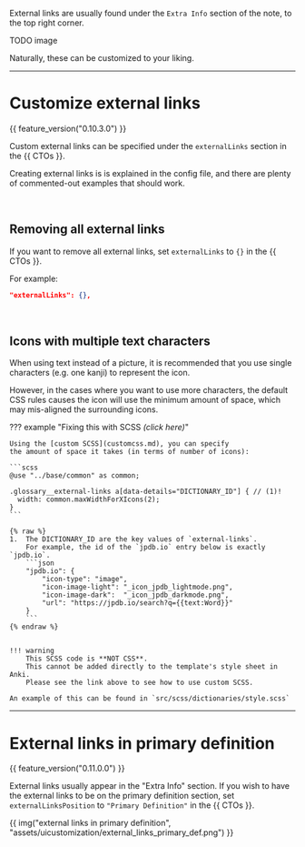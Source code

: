 External links are usually found under the `Extra Info` section of the note,
to the top right corner.

TODO image

Naturally, these can be customized to your liking.


---


# Customize external links
{{ feature_version("0.10.3.0") }}

Custom external links can be specified under the `externalLinks` section
in the {{ CTOs }}.

Creating external links is is explained in the config file,
and there are plenty of commented-out examples that should work.

<br>


## Removing all external links
If you want to remove all external links, set `externalLinks` to `{}`
in the {{ CTOs }}.

For example:
```json
"externalLinks": {},
```

<br>

## Icons with multiple text characters

When using text instead of a picture, it is recommended that you use single characters
(e.g. one kanji) to represent the icon.

However, in the cases where you want to use more characters,
the default CSS rules causes the icon will use the minimum amount of space,
which may mis-aligned the surrounding icons.

??? example "Fixing this with SCSS *(click here)*"

    Using the [custom SCSS](customcss.md), you can specify
    the amount of space it takes (in terms of number of icons):

    ```scss
    @use "../base/common" as common;

    .glossary__external-links a[data-details="DICTIONARY_ID"] { // (1)!
      width: common.maxWidthForXIcons(2);
    }
    ```

    {% raw %}
    1.  The DICTIONARY_ID are the key values of `external-links`.
        For example, the id of the `jpdb.io` entry below is exactly `jpdb.io`.
        ```json
        "jpdb.io": {
            "icon-type": "image",
            "icon-image-light": "_icon_jpdb_lightmode.png",
            "icon-image-dark":  "_icon_jpdb_darkmode.png",
            "url": "https://jpdb.io/search?q={{text:Word}}"
        }
        ```
    {% endraw %}


    !!! warning
        This SCSS code is **NOT CSS**.
        This cannot be added directly to the template's style sheet in Anki.
        Please see the link above to see how to use custom SCSS.

    An example of this can be found in `src/scss/dictionaries/style.scss`


---


# External links in primary definition
{{ feature_version("0.11.0.0") }}

External links usually appear in the "Extra Info" section.
If you wish to have the external links to be on the primary definition section,
set `externalLinksPosition` to `"Primary Definition"`
in the {{ CTOs }}.

{{ img("external links in primary definition", "assets/uicustomization/external_links_primary_def.png") }}

